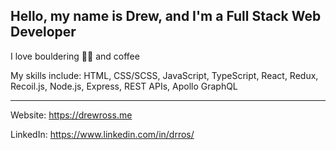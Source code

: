 ## Hello, my name is Drew, and I'm a Full Stack Web Developer

I love bouldering 🧗‍♂️ and coffee

My skills include: HTML, CSS/SCSS, JavaScript, TypeScript, React, Redux, Recoil.js, Node.js, Express, REST APIs, Apollo GraphQL

---
Website: https://drewross.me

LinkedIn: https://www.linkedin.com/in/drros/
